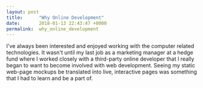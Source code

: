 ```yaml
---
layout: post
title:      "Why Online Development"
date:       2018-01-13 22:43:47 +0000
permalink:  why_online_development
---
```



I've always been interested and enjoyed working with the computer related technologies. It wasn't until my last job as a marketing manager at a hedge fund where I worked closely with a third-party online developer that I really began to want to become involved with web development. Seeing my static web-page mockups be translated into live, interactive pages was something that I had to learn and be a part of.
